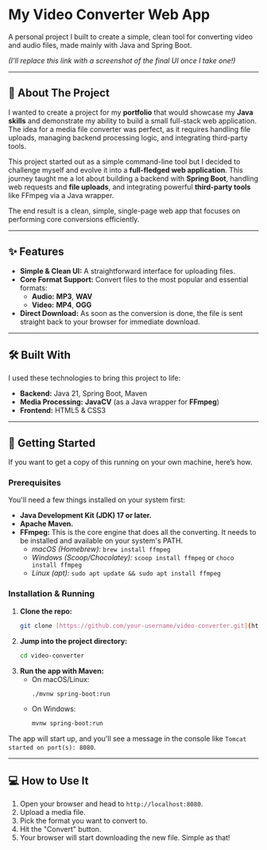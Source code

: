 # My Video Converter Web App

A personal project I built to create a simple, clean tool for converting video and audio files, made mainly with Java and Spring Boot.

*(I'll replace this link with a screenshot of the final UI once I take one!)*

---

## 📖 About The Project

I wanted to create a project for my **portfolio** that would showcase my **Java skills** and demonstrate my ability to build a small full-stack web application. The idea for a media file converter was perfect, as it requires handling file uploads, managing backend processing logic, and integrating third-party tools.

This project started out as a simple command-line tool but I decided to challenge myself and evolve it into a **full-fledged web application**. This journey taught me a lot about building a backend with **Spring Boot**, handling web requests and **file uploads**, and integrating powerful **third-party tools** like FFmpeg via a Java wrapper.

The end result is a clean, simple, single-page web app that focuses on performing core conversions efficiently.

---

## ✨ Features

* **Simple & Clean UI:** A straightforward interface for uploading files.
* **Core Format Support:** Convert files to the most popular and essential formats:
    * **Audio:** **MP3**, **WAV**
    * **Video:** **MP4**, **OGG**
* **Direct Download:** As soon as the conversion is done, the file is sent straight back to your browser for immediate download.

---

## 🛠️ Built With

I used these technologies to bring this project to life:

* **Backend:** Java 21, Spring Boot, Maven
* **Media Processing:** **JavaCV** (as a Java wrapper for **FFmpeg**)
* **Frontend:** HTML5 & CSS3

---

## 🚀 Getting Started

If you want to get a copy of this running on your own machine, here’s how.

### Prerequisites

You'll need a few things installed on your system first:

* **Java Development Kit (JDK) 17 or later.**
* **Apache Maven.**
* **FFmpeg:** This is the core engine that does all the converting. It needs to be installed and available on your system's PATH.
    * *macOS (Homebrew):* `brew install ffmpeg`
    * *Windows (Scoop/Chocolatey):* `scoop install ffmpeg` or `choco install ffmpeg`
    * *Linux (apt):* `sudo apt update && sudo apt install ffmpeg`

### Installation & Running

1.  **Clone the repo:**
    ```sh
    git clone [https://github.com/your-username/video-converter.git](https://github.com/your-username/video-converter.git)
    ```
2.  **Jump into the project directory:**
    ```sh
    cd video-converter
    ```
3.  **Run the app with Maven:**
    * On macOS/Linux:
        ```sh
        ./mvnw spring-boot:run
        ```
    * On Windows:
        ```sh
        mvnw spring-boot:run
        ```
The app will start up, and you'll see a message in the console like `Tomcat started on port(s): 8080`.

---

## 💻 How to Use It

1. Open your browser and head to `http://localhost:8080`.
2. Upload a media file.
3. Pick the format you want to convert to.
4. Hit the "Convert" button.
5. Your browser will start downloading the new file. Simple as that!
